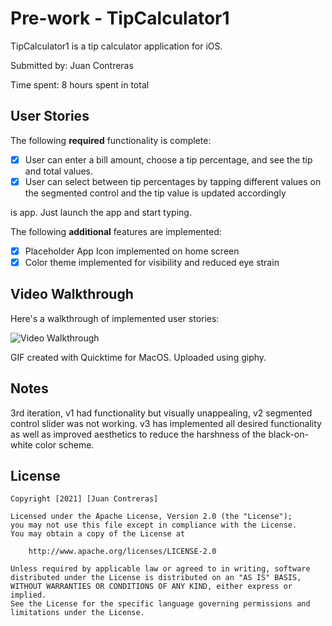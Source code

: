 # Pre-work - TipCalculator1

TipCalculator1 is a tip calculator application for iOS.

Submitted by: Juan Contreras

Time spent: 8 hours spent in total

## User Stories

The following **required** functionality is complete:

* [x] User can enter a bill amount, choose a tip percentage, and see the tip and total values.
* [x] User can select between tip percentages by tapping different values on the segmented control and the tip value is updated accordingly

is app. Just launch the app and start typing.

The following **additional** features are implemented:

- [x] Placeholder App Icon implemented on home screen
- [x] Color theme implemented for visibility and reduced eye strain

## Video Walkthrough

Here's a walkthrough of implemented user stories:

<img src='https://media.giphy.com/media/Q6eUjcuGBjDHTKqHv0/giphy.gif?cid=790b761184096ced0abc2a758b44eb53e3324160d72023ea&rid=giphy.gif' title='Video Walkthrough' width='' alt='Video Walkthrough' />

GIF created with Quicktime for MacOS.
Uploaded using giphy.

## Notes

3rd iteration, v1 had functionality but visually unappealing, v2 segmented control slider was not working. v3 has implemented all 
desired functionality as well as improved aesthetics to reduce the harshness of the black-on-white color scheme. 

## License

    Copyright [2021] [Juan Contreras]

    Licensed under the Apache License, Version 2.0 (the "License");
    you may not use this file except in compliance with the License.
    You may obtain a copy of the License at

        http://www.apache.org/licenses/LICENSE-2.0

    Unless required by applicable law or agreed to in writing, software
    distributed under the License is distributed on an "AS IS" BASIS,
    WITHOUT WARRANTIES OR CONDITIONS OF ANY KIND, either express or implied.
    See the License for the specific language governing permissions and
    limitations under the License.
